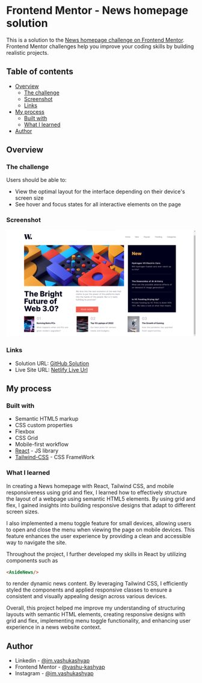 # Frontend Mentor - News homepage solution

This is a solution to the [News homepage challenge on Frontend Mentor](https://www.frontendmentor.io/challenges/news-homepage-H6SWTa1MFl). Frontend Mentor challenges help you improve your coding skills by building realistic projects. 

## Table of contents

- [Overview](#overview)
  - [The challenge](#the-challenge)
  - [Screenshot](#screenshot)
  - [Links](#links)
- [My process](#my-process)
  - [Built with](#built-with)
  - [What I learned](#what-i-learned)
- [Author](#author)


## Overview

### The challenge

Users should be able to:

- View the optimal layout for the interface depending on their device's screen size
- See hover and focus states for all interactive elements on the page

### Screenshot

![](./public/newsc.png)


### Links

- Solution URL: [GitHub Solution]()
- Live Site URL: [Netlify Live Url](https://64ae90692562b81be790eb01--stately-brioche-379bbd.netlify.app/)

## My process

### Built with

- Semantic HTML5 markup
- CSS custom properties
- Flexbox
- CSS Grid
- Mobile-first workflow
- [React](https://reactjs.org/) - JS library
- [Tailwind-CSS](https://tailwindcss.com/) - CSS FrameWork


### What I learned

In creating a News homepage with React, Tailwind CSS, and mobile responsiveness using grid and flex, I learned how to effectively structure the layout of a webpage using semantic HTML5 elements. By using grid and flex, I gained insights into building responsive designs that adapt to different screen sizes.

I also implemented a menu toggle feature for small devices, allowing users to open and close the menu when viewing the page on mobile devices. This feature enhances the user experience by providing a clean and accessible way to navigate the site.

Throughout the project, I further developed my skills in React by utilizing components such as 
```html
<AsideNews/>
```
to render dynamic news content. By leveraging Tailwind CSS, I efficiently styled the components and applied responsive classes to ensure a consistent and visually appealing design across various devices.

Overall, this project helped me improve my understanding of structuring layouts with semantic HTML elements, creating responsive designs with grid and flex, implementing menu toggle functionality, and enhancing user experience in a news website context.





## Author

- Linkedin - [@im.vashukashyap](https://www.linkedin.com/in/im-vashukashyap/)
- Frontend Mentor - [@vashu-kashyap](https://www.frontendmentor.io/profile/vashu-kashyap)
- Instagram - [@im.vashukashyap](https://www.instagram.com/im.vashukashyap/)

